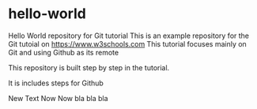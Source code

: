  # hello-world
Hello World repository for Git tutorial
This is an example repository for the Git tutoial on https://www.w3schools.com
This tutorial focuses mainly on Git and using Github as its remote 

This repository is built step by step in the tutorial. 

It is includes steps for Github


New Text Now Now bla bla bla 
